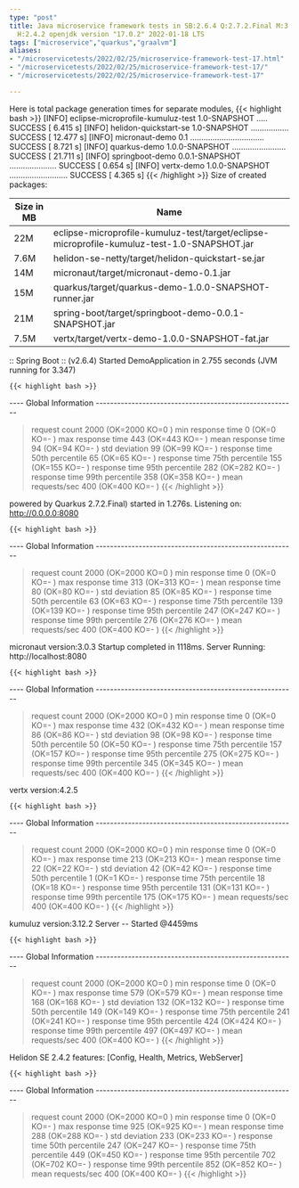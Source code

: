 ```yaml
---
type: "post"
title: Java microservice framework tests in SB:2.6.4 Q:2.7.2.Final M:3.3.3 V:4.2.5
  H:2.4.2 openjdk version "17.0.2" 2022-01-18 LTS
tags: ["microservice","quarkus","graalvm"]
aliases:
- "/microservicetests/2022/02/25/microservice-framework-test-17.html"
- "/microservicetests/2022/02/25/microservice-framework-test-17/"
- "/microservicetests/2022/02/25/microservice-framework-test-17"

---
```

 
Here is total package generation times for separate modules,
{{< highlight bash >}}
[INFO] eclipse-microprofile-kumuluz-test 1.0-SNAPSHOT ..... SUCCESS [  6.415 s]
[INFO] helidon-quickstart-se 1.0-SNAPSHOT ................. SUCCESS [ 12.477 s]
[INFO] micronaut-demo 0.1 ................................. SUCCESS [  8.721 s]
[INFO] quarkus-demo 1.0.0-SNAPSHOT ........................ SUCCESS [ 21.711 s]
[INFO] springboot-demo 0.0.1-SNAPSHOT ..................... SUCCESS [  0.654 s]
[INFO] vertx-demo 1.0.0-SNAPSHOT .......................... SUCCESS [  4.365 s]
{{< /highlight >}}
Size of created packages:

| Size in MB |  Name |
|------------|-------|
| 22M | eclipse-microprofile-kumuluz-test/target/eclipse-microprofile-kumuluz-test-1.0-SNAPSHOT.jar |
| 7.6M | helidon-se-netty/target/helidon-quickstart-se.jar |
| 14M | micronaut/target/micronaut-demo-0.1.jar |
| 15M | quarkus/target/quarkus-demo-1.0.0-SNAPSHOT-runner.jar |
| 21M | spring-boot/target/springboot-demo-0.0.1-SNAPSHOT.jar |
| 7.5M | vertx/target/vertx-demo-1.0.0-SNAPSHOT-fat.jar |


:: Spring Boot :: (v2.6.4) Started DemoApplication in 2.755 seconds (JVM running for 3.347)

    {{< highlight bash >}}
---- Global Information --------------------------------------------------------
> request count                                       2000 (OK=2000   KO=0     )
> min response time                                      0 (OK=0      KO=-     )
> max response time                                    443 (OK=443    KO=-     )
> mean response time                                    94 (OK=94     KO=-     )
> std deviation                                         99 (OK=99     KO=-     )
> response time 50th percentile                         65 (OK=65     KO=-     )
> response time 75th percentile                        155 (OK=155    KO=-     )
> response time 95th percentile                        282 (OK=282    KO=-     )
> response time 99th percentile                        358 (OK=358    KO=-     )
> mean requests/sec                                    400 (OK=400    KO=-     )
{{< /highlight >}}

powered by Quarkus 2.7.2.Final) started in 1.276s. Listening on: http://0.0.0.0:8080

    {{< highlight bash >}}
---- Global Information --------------------------------------------------------
> request count                                       2000 (OK=2000   KO=0     )
> min response time                                      0 (OK=0      KO=-     )
> max response time                                    313 (OK=313    KO=-     )
> mean response time                                    80 (OK=80     KO=-     )
> std deviation                                         85 (OK=85     KO=-     )
> response time 50th percentile                         63 (OK=63     KO=-     )
> response time 75th percentile                        139 (OK=139    KO=-     )
> response time 95th percentile                        247 (OK=247    KO=-     )
> response time 99th percentile                        276 (OK=276    KO=-     )
> mean requests/sec                                    400 (OK=400    KO=-     )
{{< /highlight >}}

micronaut version:3.0.3 Startup completed in 1118ms. Server Running: http://localhost:8080

    {{< highlight bash >}}
---- Global Information --------------------------------------------------------
> request count                                       2000 (OK=2000   KO=0     )
> min response time                                      0 (OK=0      KO=-     )
> max response time                                    432 (OK=432    KO=-     )
> mean response time                                    86 (OK=86     KO=-     )
> std deviation                                         98 (OK=98     KO=-     )
> response time 50th percentile                         50 (OK=50     KO=-     )
> response time 75th percentile                        157 (OK=157    KO=-     )
> response time 95th percentile                        275 (OK=275    KO=-     )
> response time 99th percentile                        345 (OK=345    KO=-     )
> mean requests/sec                                    400 (OK=400    KO=-     )
{{< /highlight >}}

vertx version:4.2.5

    {{< highlight bash >}}
---- Global Information --------------------------------------------------------
> request count                                       2000 (OK=2000   KO=0     )
> min response time                                      0 (OK=0      KO=-     )
> max response time                                    213 (OK=213    KO=-     )
> mean response time                                    22 (OK=22     KO=-     )
> std deviation                                         42 (OK=42     KO=-     )
> response time 50th percentile                          1 (OK=1      KO=-     )
> response time 75th percentile                         18 (OK=18     KO=-     )
> response time 95th percentile                        131 (OK=131    KO=-     )
> response time 99th percentile                        175 (OK=175    KO=-     )
> mean requests/sec                                    400 (OK=400    KO=-     )
{{< /highlight >}}

kumuluz version:3.12.2 Server -- Started @4459ms

    {{< highlight bash >}}
---- Global Information --------------------------------------------------------
> request count                                       2000 (OK=2000   KO=0     )
> min response time                                      0 (OK=0      KO=-     )
> max response time                                    579 (OK=579    KO=-     )
> mean response time                                   168 (OK=168    KO=-     )
> std deviation                                        132 (OK=132    KO=-     )
> response time 50th percentile                        149 (OK=149    KO=-     )
> response time 75th percentile                        241 (OK=241    KO=-     )
> response time 95th percentile                        424 (OK=424    KO=-     )
> response time 99th percentile                        497 (OK=497    KO=-     )
> mean requests/sec                                    400 (OK=400    KO=-     )
{{< /highlight >}}

Helidon SE 2.4.2 features: [Config, Health, Metrics, WebServer]

    {{< highlight bash >}}
---- Global Information --------------------------------------------------------
> request count                                       2000 (OK=2000   KO=0     )
> min response time                                      0 (OK=0      KO=-     )
> max response time                                    925 (OK=925    KO=-     )
> mean response time                                   288 (OK=288    KO=-     )
> std deviation                                        233 (OK=233    KO=-     )
> response time 50th percentile                        247 (OK=247    KO=-     )
> response time 75th percentile                        449 (OK=450    KO=-     )
> response time 95th percentile                        702 (OK=702    KO=-     )
> response time 99th percentile                        852 (OK=852    KO=-     )
> mean requests/sec                                    400 (OK=400    KO=-     )
{{< /highlight >}}